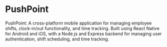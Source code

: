 # PushPoint
PushPoint: A cross-platform mobile application for managing employee shifts, clock-in/out functionality, and time tracking. Built using React Native for Android and iOS, with a Node.js and Express backend for managing user authentication, shift scheduling, and time tracking.
